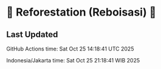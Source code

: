 
# 🌳 Reforestation (Reboisasi) 🌲

## Last Updated

GitHub Actions time: Sat Oct 25 14:18:41 UTC 2025

Indonesia/Jakarta time: Sat Oct 25 21:18:41 WIB 2025
